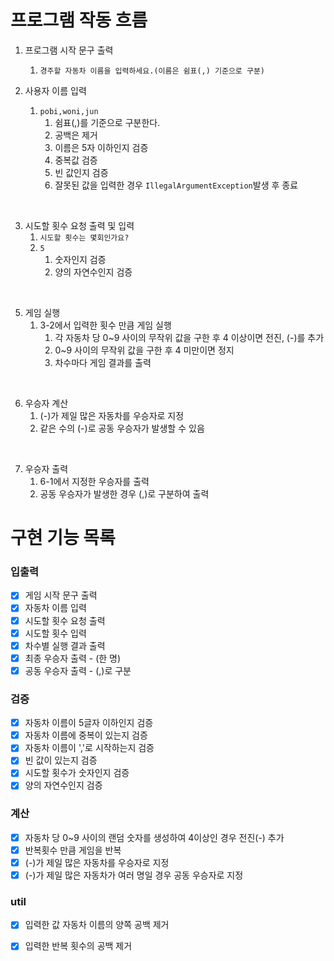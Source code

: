 # 프로그램 작동 흐름

1. 프로그램 시작 문구 출력
    1. ```경주할 자동차 이름을 입력하세요.(이름은 쉼표(,) 기준으로 구분) ```


2. 사용자 이름 입력
    1. ```pobi,woni,jun```
        1) 쉼표(,)를 기준으로 구분한다.
        2) 공백은 제거
        2) 이름은 5자 이하인지 검증
        3) 중복값 검증
        4) 빈 값인지 검증
        3) 잘못된 값을 입력한 경우 `IllegalArgumentException`발생 후 종료

<br>

3. 시도할 횟수 요청 출력 및 입력
    1. ```시도할 횟수는 몇회인가요?```
    2. ```5```
        1. 숫자인지 검증
        2. 양의 자연수인지 검증

<br>

5. 게임 실행
    1. 3-2에서 입력한 횟수 만큼 게임 실행
        1. 각 자동차 당 0~9 사이의 무작위 값을 구한 후 4 이상이면 전진, (-)를 추가
        2. 0~9 사이의 무작위 값을 구한 후 4 미만이면 정지
        3. 차수마다 게임 결과를 출력

<br>

6. 우승자 계산
    1. (-)가 제일 많은 자동차를 우승자로 지정
    2. 같은 수의 (-)로 공동 우승자가 발생할 수 있음

<br>

7. 우승자 출력
    1. 6-1에서 지정한 우승자를 출력
    2. 공동 우승자가 발생한 경우 (,)로 구분하여 출력

# 구현 기능 목록

### 입출력

- [x] 게임 시작 문구 출력
- [x] 자동차 이름 입력
- [x] 시도할 횟수 요청 출력
- [x] 시도할 횟수 입력
- [x] 차수별 실행 결과 출력
- [x] 최종 우승자 출력 - (한 명)
- [x] 공동 우승자 출력 - (,)로 구분

### 검증

- [x] 자동차 이름이 5글자 이하인지 검증
- [x] 자동차 이름에 중복이 있는지 검증
- [x] 자동차 이름이 ','로 시작하는지 검증
- [x] 빈 값이 있는지 검증
- [x] 시도할 횟수가 숫자인지 검증
- [x] 양의 자연수인지 검증

### 계산

- [x] 자동차 당 0~9 사이의 랜덤 숫자를 생성하여 4이상인 경우 전진(-) 추가
- [x] 반복횟수 만큼 게임을 반복
- [x] (-)가 제일 많은 자동차를 우승자로 지정
- [x] (-)가 제일 많은 자동차가 여러 명일 경우 공동 우승자로 지정

### util

- [x] 입력한 값 자동차 이름의 양쪽 공백 제거
- [x] 입력한 반복 횟수의 공백 제거
   